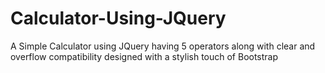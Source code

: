 # Calculator-Using-JQuery
A Simple Calculator using JQuery having 5 operators along with clear and overflow compatibility designed with a stylish touch of Bootstrap
